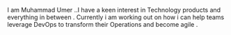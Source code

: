 I am Muhammad Umer ..I have a keen interest in Technology products and everything in between .
Currently i am working out on how i can help teams leverage DevOps to transform their Operations and become agile .

<!---
mdumerdm/mdumerdm is a ✨ special ✨ repository because its `README.md` (this file) appears on your GitHub profile.
You can click the Preview link to take a look at your changes.
--->
